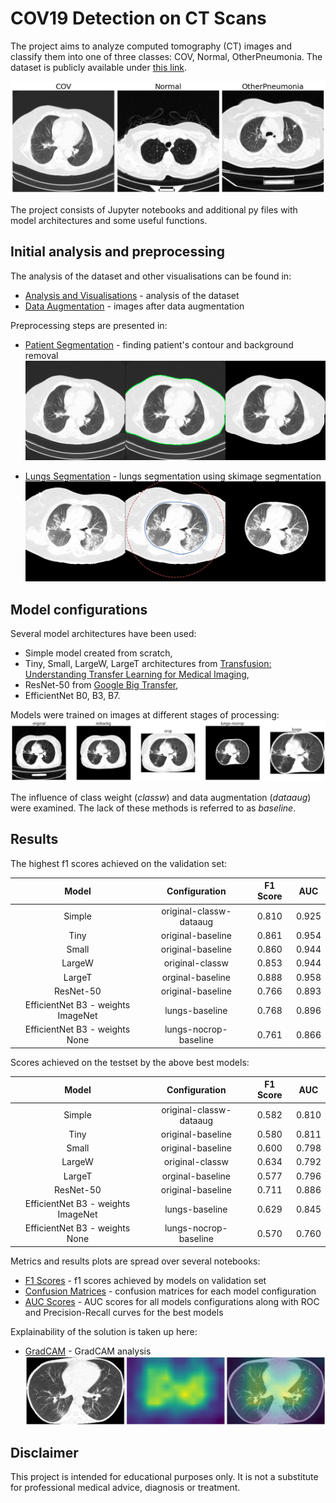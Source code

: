 # COV19 Detection on CT Scans

The project aims to analyze computed tomography (CT) images and classify them into one of three classes: COV, Normal, OtherPneumonia. The dataset is publicly available under [this link](https://github.com/m2dgithub/CT-COV19).

![one example from each class](images/classes.png)

The project consists of Jupyter notebooks and additional py files with model architectures and some useful functions.

## Initial analysis and preprocessing

The analysis of the dataset and other visualisations can be found in:

* [Analysis and Visualisations](notebooks/Analysis-Visualisations.ipynb) - analysis of the dataset
* [Data Augmentation](notebooks/Data-Augmentation.ipynb) - images after data augmentation

Preprocessing steps are presented in:

* [Patient Segmentation](notebooks/Background-Removal.ipynb) - finding patient's contour and background removal
![original image, patient contour and image with removed background](images/body&#32;contour.png)

* [Lungs Segmentation](notebooks/Skimage-Lungs-Segmentation.ipynb) - lungs segmentation using skimage segmentation
![lungs contour and segmented lungs](images/skimage&#32;active&#32;contour.png)

## Model configurations

Several model architectures have been used:
* Simple model created from scratch,
* Tiny, Small, LargeW, LargeT architectures from [Transfusion: Understanding Transfer Learning for Medical Imaging](https://arxiv.org/abs/1902.07208),
* ResNet-50 from [Google Big Transfer](https://tfhub.dev/google/bit/s-r50x1/1),
* EfficientNet B0, B3, B7.

Models were trained on images at different stages of processing:
![five stages of preprocessing](images/images-preprocessing.png)

The influence of class weight (*classw*) and data augmentation (*dataaug*) were examined. The lack of these methods is referred to as *baseline*.

## Results

The highest f1 scores achieved on the validation set:

| Model | Configuration | F1 Score | AUC |
|  :-:  |      :-:      |    :-:   | :-: |
| Simple | original-classw-dataaug | 0.810 | 0.925 |
| Tiny | original-baseline | 0.861 | 0.954 |
| Small | original-baseline | 0.860 | 0.944 |
| LargeW | original-classw | 0.853 | 0.944 |
| LargeT | orginal-baseline | 0.888 | 0.958 |
| ResNet-50 | original-baseline | 0.766 | 0.893 |
| EfficientNet B3 - weights ImageNet | lungs-baseline | 0.768 | 0.896 |
| EfficientNet B3 - weights None | lungs-nocrop-baseline | 0.761 | 0.866 |

Scores achieved on the testset by the above best models:

| Model | Configuration | F1 Score | AUC |
|  :-:  |      :-:      |    :-:   | :-: |
| Simple | original-classw-dataaug | 0.582 | 0.810 |
| Tiny | original-baseline | 0.580 | 0.811 |
| Small | original-baseline | 0.600 | 0.798 |
| LargeW | original-classw | 0.634 | 0.792 |
| LargeT | orginal-baseline | 0.577 | 0.796 |
| ResNet-50 | original-baseline | 0.711 | 0.886 |
| EfficientNet B3 - weights ImageNet | lungs-baseline | 0.629 | 0.845 |
| EfficientNet B3 - weights None | lungs-nocrop-baseline | 0.570 | 0.760 |

Metrics and results plots are spread over several notebooks:

* [F1 Scores](notebooks/F1-Scores.ipynb) - f1 scores achieved by models on validation set
* [Confusion Matrices](notebooks/Confusion-Matrices.ipynb) - confusion matrices for each model configuration
* [AUC Scores](notebooks/AUC-Scores.ipynb) - AUC scores for all models configurations along with ROC and Precision-Recall curves for the best models

Explainability of the solution is taken up here:

* [GradCAM](notebooks/GradCAM.ipynb) - GradCAM analysis
![original image, gradCAM heatmap and heatmap overlaid on the original image](images/gradcam-imagenet-cov.png)

## Disclaimer

This project is intended for educational purposes only. It is not a substitute for professional medical advice, diagnosis or treatment. 
